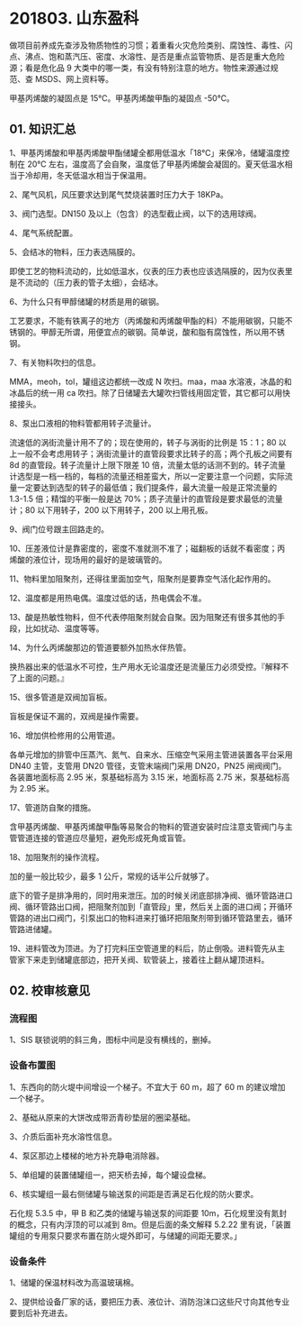 # 201803. 山东盈科

做项目前养成先查涉及物质物性的习惯；着重看火灾危险类别、腐蚀性、毒性、闪点、沸点、饱和蒸汽压、密度、水溶性、是否是重点监管物质、是否是重大危险源；看是危化品 9 大类中的哪一类，有没有特别注意的地方。物性来源通过规范、查 MSDS、网上资料等。

甲基丙烯酸的凝固点是 15℃。甲基丙烯酸甲酯的凝固点 -50℃。

## 01. 知识汇总

1、甲基丙烯酸和甲基丙烯酸甲酯储罐全都用低温水「18℃」来保冷，储罐温度控制在 20℃ 左右，温度高了会自聚，温度低了甲基丙烯酸会凝固的。夏天低温水相当于冷却用，冬天低温水相当于保温用。

2、尾气风机，风压要求达到尾气焚烧装置时压力大于 18KPa。

3、阀门选型。DN150 及以上（包含）的选型截止阀，以下的选用球阀。

4、尾气系统配置。

5、会结冰的物料，压力表选隔膜的。

即使工艺的物料流动的，比如低温水，仪表的压力表也应该选隔膜的，因为仪表里是不流动的（压力表的管子太细），会结冰。

6、为什么只有甲醇储罐的材质是用的碳钢。

工艺要求，不能有铁离子的地方（丙烯酸和丙烯酸甲酯的料）不能用碳钢，只能不锈钢的。甲醇无所谓，用便宜点的碳钢。简单说，酸和脂有腐蚀性，所以用不锈钢。

7、有关物料吹扫的信息。

MMA，meoh，tol，罐组这边都统一改成 N 吹扫。maa，maa 水溶液，冰晶的和冰晶后的统一用 ca 吹扫。除了日储罐去大罐吹扫管线用固定管，其它都可以用快接接头。

8、泵出口液相的物料管都用转子流量计。

流速低的涡街流量计用不了的；现在使用的，转子与涡街的比例是 15：1；80 以上一般不会考虑用转子；涡街流量计的直管段要求比转子的高；两个孔板之间要有 8d 的直管段。转子流量计上限下限差 10 倍，流量太低的话测不到的。转子流量计选型是一档一档的，每档的流量还相差蛮大，所以一定要注意一个问题，实际流量一定要达到选型的转子的最低值；我们提条件，最大流量一般是正常流量的 1.3-1.5 倍；精馏的平衡一般是达 70%；质子流量计的直管段是要求最低的流量计；80 以下用转子，200 以下用转子，200 以上用孔板。

9、阀门位号跟主回路走的。

10、压差液位计是靠密度的，密度不准就测不准了；磁翻板的话就不看密度；丙烯酸的液位计，现场用的最好的是玻璃管的。

11、物料里加阻聚剂，还得往里面加空气，阻聚剂是要靠空气活化起作用的。

12、温度都是用热电偶。温度过低的话，热电偶会不准。

13、酸是热敏性物料，但不代表停阻聚剂就会自聚。因为阻聚还有很多其他的手段，比如扰动、温度等等。

14、为什么丙烯酸那边的管道要额外加热水伴热管。

换热器出来的低温水不可控，生产用水无论温度还是流量压力必须受控。『解释不了上面的问题。』

15、很多管道是双阀加盲板。

盲板是保证不漏的，双阀是操作需要。

16、增加供检修用的公用管道。

各单元增加的排管中压蒸汽、氮气、自来水、压缩空气采用主管进装置各平台采用 DN40 主管，支管用 DN20 管径，支管末端阀门采用 DN20，PN25 闸阀阀门。各装置地面标高 2.95 米，泵基础标高为 3.15 米，地面标高 2.75 米，泵基础标高为 2.95 米。

17、管道防自聚的措施。

含甲基丙烯酸、甲基丙烯酸甲酯等易聚合的物料的管道安装时应注意支管阀门与主管管道连接的管道应尽量短，避免形成死角或盲管。

18、加阻聚剂的操作流程。

加的量一般比较少，最多 1 公斤，常规的话半公斤就够了。

底下的管子是排净用的，同时用来泄压。加的时候关闭底部排净阀、循环管路进口阀、循环管路出口阀，把阻聚剂加到「直管段」里，然后关上面的进口阀；开循环管路的进出口阀门，引泵出口的物料进来打循环把阻聚剂带到循环管路里去，循环管路进储罐。

19、进料管改为顶进。为了打完料压空管道里的料后，防止倒吸。进料管先从主管家下来走到储罐底部边，把开关阀、软管装上，接着往上翻从罐顶进料。

## 02. 校审核意见

### 流程图

1、SIS 联锁说明的斜三角，图标中间是没有横线的，删掉。



### 设备布置图

1、东西向的防火堤中间增设一个梯子。不宜大于 60 m，超了 60 m 的建议增加一个梯子。

2、基础从原来的大饼改成带沥青砂垫层的圈梁基础。

3、介质后面补充水溶性信息。

4、泵区那边上楼梯的地方补充静电消除器。

5、单组罐的装置储罐组一，把天桥去掉，每个罐设盘梯。

6、核实罐组一最右侧储罐与输送泵的间距是否满足石化规的防火要求。

石化规 5.3.5 中，甲 B 和乙类的储罐与输送泵的间距要 10m，石化规里没有氮封的概念，只有内浮顶的可以减到 8m。但是后面的条文解释 5.2.22 里有说，「装置罐组的专用泵只要求布置在防火堤外即可，与储罐的间距无要求。」

### 设备条件

1、储罐的保温材料改为高温玻璃棉。

2、提供给设备厂家的话，要把压力表、液位计、消防泡沫口这些尺寸向其他专业要到后补充进去。

